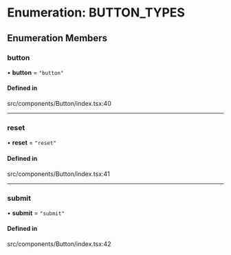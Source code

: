 # Enumeration: BUTTON\_TYPES

## Enumeration Members

### button

• **button** = ``"button"``

#### Defined in

src/components/Button/index.tsx:40

___

### reset

• **reset** = ``"reset"``

#### Defined in

src/components/Button/index.tsx:41

___

### submit

• **submit** = ``"submit"``

#### Defined in

src/components/Button/index.tsx:42
